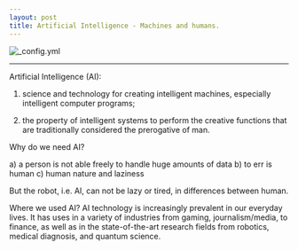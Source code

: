 ```yaml
---
layout: post
title: Artificial Intelligence - Machines and humans.
---
```


![_config.yml](http://blog.hackerearth.com/wp-content/uploads/2015/12/AI.jpg)

 ---

Artificial Intelligence (AI): 
1) science and technology for creating intelligent machines, especially intelligent computer programs; 

2) the property of intelligent systems to perform the creative functions that are traditionally considered the prerogative of man.

Why do we need AI?

a) a person is not able freely to handle huge amounts of data 
b) to err is human 
c) human nature and laziness

But the robot, i.e. AI, can not be lazy or tired, in differences between human.

Where we used AI?
AI technology is increasingly prevalent in our everyday lives. It has uses in a variety of industries from gaming, journalism/media, to finance, as well as in the state-of-the-art research fields from robotics, medical diagnosis, and quantum science. 
